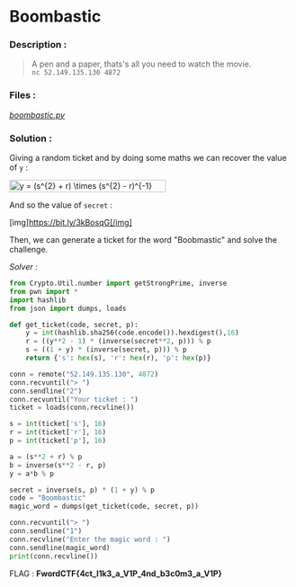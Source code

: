 # Boombastic

### Description :
> A pen and a paper, thats's all you need to watch the movie.    
> `nc 52.149.135.130 4872` 

### Files :  
*[boombastic.py]()*

### Solution : 
Giving a random ticket and by doing some maths we can recover the value of `y` :

<img src="http://www.sciweavers.org/tex2img.php?eq=y%20%3D%20%28s%5E%7B2%7D%20%2B%20r%29%20%5Ctimes%20%28s%5E%7B2%7D%20-%20r%29%5E%7B-1%7D%20%20%5Cpmod%7Bp%7D&bc=White&fc=Black&im=jpg&fs=12&ff=arev&edit=0" align="center" border="0" alt="y = (s^{2} + r) \times (s^{2} - r)^{-1}  \pmod{p}" width="278" height="22" />

And so the value of `secret` :

[img]https://bit.ly/3kBosqG[/img]

Then, we can generate a ticket for the word "Boobmastic" and solve the challenge.

*Solver :*
```python
from Crypto.Util.number import getStrongPrime, inverse
from pwn import *
import hashlib
from json import dumps, loads

def get_ticket(code, secret, p):
    y = int(hashlib.sha256(code.encode()).hexdigest(),16)
    r = ((y**2 - 1) * (inverse(secret**2, p))) % p
    s = ((1 + y) * (inverse(secret, p))) % p
    return {'s': hex(s), 'r': hex(r), 'p': hex(p)}

conn = remote("52.149.135.130", 4872)
conn.recvuntil("> ")
conn.sendline("2")
conn.recvuntil("Your ticket : ")
ticket = loads(conn.recvline())

s = int(ticket['s'], 16)
r = int(ticket['r'], 16)
p = int(ticket['p'], 16)

a = (s**2 + r) % p
b = inverse(s**2 - r, p)
y = a*b % p

secret = inverse(s, p) * (1 + y) % p
code = "Boombastic"
magic_word = dumps(get_ticket(code, secret, p))

conn.recvuntil("> ")
conn.sendline("1")
conn.recvline("Enter the magic word : ")
conn.sendline(magic_word)
print(conn.recvline())
```

FLAG : **FwordCTF{4ct_l1k3_a_V1P_4nd_b3c0m3_a_V1P}**
